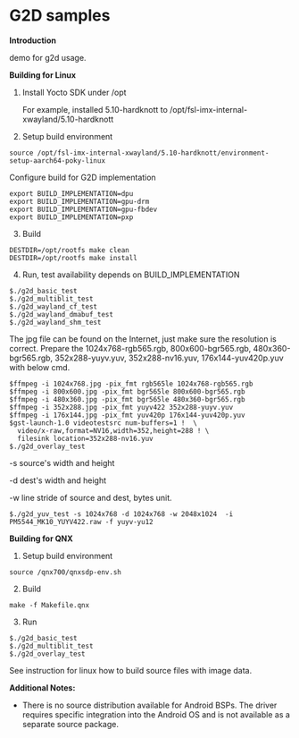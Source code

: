 # G2D samples

**Introduction**

demo for g2d usage.

**Building for Linux**

1. Install Yocto SDK under /opt

   For example, installed 5.10-hardknott to  /opt/fsl-imx-internal-xwayland/5.10-hardknott

2. Setup build environment
  ```
source /opt/fsl-imx-internal-xwayland/5.10-hardknott/environment-setup-aarch64-poky-linux
  ```
   Configure build for G2D implementation
  ```
export BUILD_IMPLEMENTATION=dpu
export BUILD_IMPLEMENTATION=gpu-drm
export BUILD_IMPLEMENTATION=gpu-fbdev
export BUILD_IMPLEMENTATION=pxp
  ```
3. Build
  ```
DESTDIR=/opt/rootfs make clean
DESTDIR=/opt/rootfs make install
  ```

4. Run, test availability depends on BUILD_IMPLEMENTATION
  ```
$./g2d_basic_test
$./g2d_multiblit_test
$./g2d_wayland_cf_test
$./g2d_wayland_dmabuf_test
$./g2d_wayland_shm_test
  ```

The jpg file can be found on the Internet, just make sure the resolution is correct.
Prepare the 1024x768-rgb565.rgb, 800x600-bgr565.rgb, 480x360-bgr565.rgb, 352x288-yuyv.yuv, 352x288-nv16.yuv, 176x144-yuv420p.yuv with below cmd.

  ```
$ffmpeg -i 1024x768.jpg -pix_fmt rgb565le 1024x768-rgb565.rgb
$ffmpeg -i 800x600.jpg -pix_fmt bgr565le 800x600-bgr565.rgb
$ffmpeg -i 480x360.jpg -pix_fmt bgr565le 480x360-bgr565.rgb
$ffmpeg -i 352x288.jpg -pix_fmt yuyv422 352x288-yuyv.yuv
$ffmpeg -i 176x144.jpg -pix_fmt yuv420p 176x144-yuv420p.yuv
$gst-launch-1.0 videotestsrc num-buffers=1 !  \
    video/x-raw,format=NV16,width=352,height=288 ! \
    filesink location=352x288-nv16.yuv
$./g2d_overlay_test
  ```

-s   source's width and height

-d   dest's width and height

-w   line stride of source and dest, bytes unit.

  ```
$./g2d_yuv_test -s 1024x768 -d 1024x768 -w 2048x1024  -i PM5544_MK10_YUYV422.raw -f yuyv-yu12
  ```

**Building for QNX**

1. Setup build environment
  ```
source /qnx700/qnxsdp-env.sh
  ```

2. Build
  ```
make -f Makefile.qnx
  ```

3. Run
  ```
$./g2d_basic_test
$./g2d_multiblit_test
$./g2d_overlay_test
  ```

See instruction for linux how to build source files with image data.

**Additional Notes:**
  - There is no source distribution available for Android BSPs.  The driver requires specific integration into the Android OS and is not available as a separate source package.
